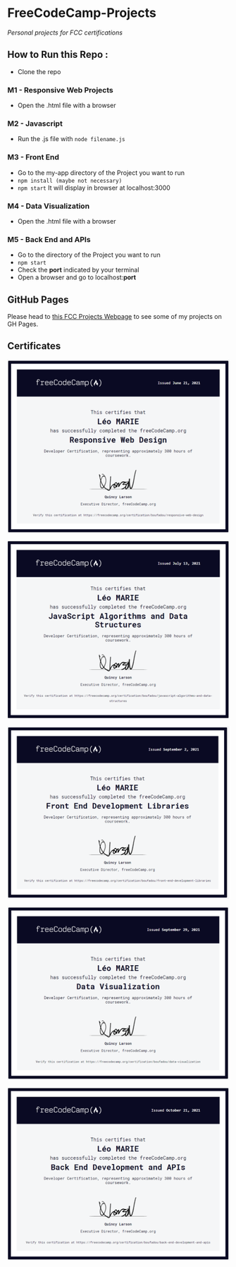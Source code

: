 # FreeCodeCamp-Projects
*Personal projects for FCC certifications*
## How to Run this Repo :
* Clone the repo
### M1 - Responsive Web Projects
* Open the .html file with a browser
### M2 - Javascript
* Run the .js file with `node filename.js` 
### M3 - Front End
* Go to the my-app directory of the Project you want to run
* `npm install (maybe not necessary)`
* `npm start` 
It will display in browser at localhost:3000
### M4 - Data Visualization
* Open the .html file with a browser
### M5 - Back End and APIs
* Go to the directory of the Project you want to run
* `npm start` 
* Check the **port** indicated by your terminal
* Open a browser and go to localhost:**port**
## GitHub Pages

Please head to [this FCC Projects Webpage](https://leo-marie.github.io/FreeCodeCamp-Projects/) to see some of my projects on GH Pages.

## Certificates  

![M1 Certification](/images/m1.png "M1 Certification")  

![M2 Certification](/images/m2.png "M2 Certification")  

![M3 Certification](/images/m3.png "M3 Certification")  

![M4 Certification](/images/m4.png "M4 Certification")  

![M5 Certification](/images/m5.png "M5 Certification")